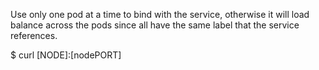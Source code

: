 Use only one pod at a time to bind with the service, otherwise it will load balance across the pods since all have the same label that the service references.

$ curl [NODE]:[nodePORT]

